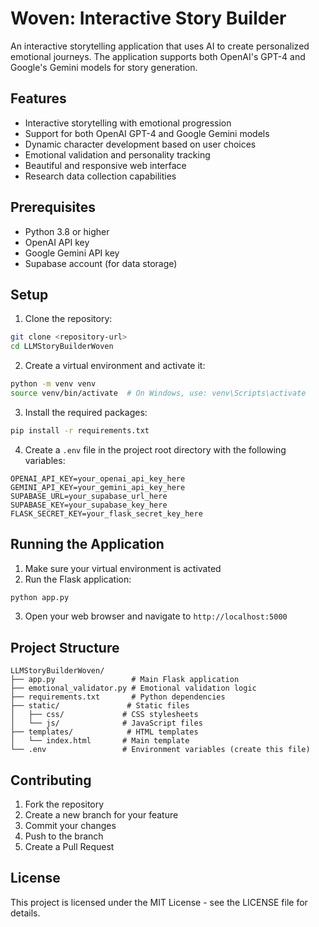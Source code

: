 # Woven: Interactive Story Builder

An interactive storytelling application that uses AI to create personalized emotional journeys. The application supports both OpenAI's GPT-4 and Google's Gemini models for story generation.

## Features

- Interactive storytelling with emotional progression
- Support for both OpenAI GPT-4 and Google Gemini models
- Dynamic character development based on user choices
- Emotional validation and personality tracking
- Beautiful and responsive web interface
- Research data collection capabilities

## Prerequisites

- Python 3.8 or higher
- OpenAI API key
- Google Gemini API key
- Supabase account (for data storage)

## Setup

1. Clone the repository:
```bash
git clone <repository-url>
cd LLMStoryBuilderWoven
```

2. Create a virtual environment and activate it:
```bash
python -m venv venv
source venv/bin/activate  # On Windows, use: venv\Scripts\activate
```

3. Install the required packages:
```bash
pip install -r requirements.txt
```

4. Create a `.env` file in the project root directory with the following variables:
```
OPENAI_API_KEY=your_openai_api_key_here
GEMINI_API_KEY=your_gemini_api_key_here
SUPABASE_URL=your_supabase_url_here
SUPABASE_KEY=your_supabase_key_here
FLASK_SECRET_KEY=your_flask_secret_key_here
```

## Running the Application

1. Make sure your virtual environment is activated
2. Run the Flask application:
```bash
python app.py
```
3. Open your web browser and navigate to `http://localhost:5000`

## Project Structure

```
LLMStoryBuilderWoven/
├── app.py                 # Main Flask application
├── emotional_validator.py # Emotional validation logic
├── requirements.txt       # Python dependencies
├── static/               # Static files
│   ├── css/             # CSS stylesheets
│   └── js/              # JavaScript files
├── templates/            # HTML templates
│   └── index.html       # Main template
└── .env                 # Environment variables (create this file)
```

## Contributing

1. Fork the repository
2. Create a new branch for your feature
3. Commit your changes
4. Push to the branch
5. Create a Pull Request

## License

This project is licensed under the MIT License - see the LICENSE file for details.